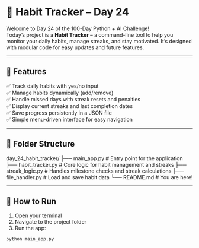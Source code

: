 # 💪 Habit Tracker – Day 24

Welcome to Day 24 of the 100-Day Python + AI Challenge!  
Today’s project is a **Habit Tracker** – a command-line tool to help you monitor your daily habits, manage streaks, and stay motivated. It’s designed with modular code for easy updates and future features.

---

## 📌 Features

✅ Track daily habits with yes/no input  
✅ Manage habits dynamically (add/remove)  
✅ Handle missed days with streak resets and penalties  
✅ Display current streaks and last completion dates  
✅ Save progress persistently in a JSON file  
✅ Simple menu-driven interface for easy navigation  

---

## 🧱 Folder Structure

day_24_habit_tracker/
├── main_app.py       # Entry point for the application
├── habit_tracker.py  # Core logic for habit management and streaks
├── streak_logic.py   # Handles milestone checks and streak calculations
├── file_handler.py   # Load and save habit data
└── README.md         # You are here!

---

## 🚀 How to Run

1. Open your terminal
2. Navigate to the project folder
3. Run the app:

```bash
python main_app.py